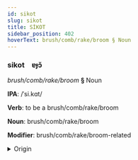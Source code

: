 ```yaml
---
id: sikot
slug: sikot
title: SİKOT
sidebar_position: 402
hoverText: brush/comb/rake/broom § Noun
---
```


### sikot&emsp;<span kind="abugida">ɐɟɔ̆</span>

*brush/comb/rake/broom* **§** Noun

**IPA**: /ˈsi.kɑt/

**Verb**: to be a brush/comb/rake/broom

**Noun**: brush/comb/rake/broom

**Modifier**: brush/comb/rake/broom-related

<details>
    <summary>Origin</summary>
    Indonesian sikat [ˈsikat̚]<br/>
    <em>Austronesian Language Family</em>
</details>
